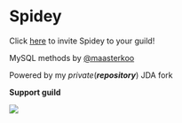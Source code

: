 # Spidey

Click [here](https://discordapp.com/oauth2/authorize?client_id=468523263853592576&scope=bot&permissions=1342188724) to invite Spidey to your guild!

MySQL methods by [@maasterkoo](https://github.com/maasterkoo)

Powered by my *private*(***repository***) JDA fork

**Support guild**

[![](https://discordapp.com/api/guilds/539029656309989386/embed.png?style=banner1)](https://discord.gg/cnAgKrv)
